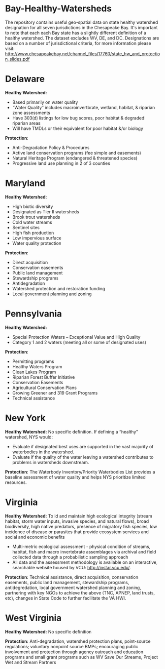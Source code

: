 # Bay-Healthy-Watersheds
The repository contains useful geo-spatial data on state healthy watershed designation for all seven jurisdictions in the Chesapeake Bay.  It's important to note that each each Bay state has a slightly different definition of a healthy watershed.  The dataset excludes WV, DE, and DC.  Designations are based on a number of jurisdictional criteria, for more information please visit:  http://www.chesapeakebay.net/channel_files/17760/state_hw_and_protection_slides.pdf

# Delaware
<strong>Healthy Watershed:</strong>
* Based primarily on water quality
* “Water Quality” includes macroinvertbrate, wetland, habitat, & riparian zone assessments
* Have 303(d) listings for low bug scores, poor habitat & degraded riparian areas
* Will have TMDLs or their equivalent for poor habitat &/or biology

<strong>Protection:</strong>
* Anti-Degradation Policy & Procedures
* Active land conservation programs (fee simple and easements)
* Natural Heritage Program (endangered & threatened species)
* Progressive land use planning in 2 of 3 counties

# Maryland
<strong>Healthy Watershed:</strong>
* High biotic diversity
* Designated as Tier II watersheds
* Brook trout watersheds
* Cold water streams
* Sentinel sites
* High fish production
* Low impervious surface
* Water quality protection

<strong>Protection:</strong>
* Direct acquisition
* Conservation easements
* Public land management
* Stewardship programs
* Antidegradation
* Watershed protection and restoration funding
* Local government planning and zoning

# Pennsylvania
<strong>Healthy Watershed:</strong>
* Special Protection Waters – Exceptional Value and High Quality
*  Category 1 and 2 waters (meeting all or some of designated uses)

<strong>Protection:</strong>
* Permitting programs
* Healthy Waters Program
* Clean Lakes Program
* Riparian Forest Buffer Initiative
* Conservation Easements
* Agricultural Conservation Plans
* Growing Greener and 319 Grant Programs
* Technical assistance

# New York
<strong>Healthy Watershed:</strong>
 No specific definition. If defining a “healthy” watershed, NYS would:
 * Evaluate if designated best uses are supported in the vast majority of waterbodies in the watershed.
 * Evaluate if the quality of the water leaving a watershed contributes to problems in watersheds downstream.

<strong>Protection:</strong>
The Waterbody Inventory/Priority
Waterbodies List provides a baseline assessment of water quality and helps NYS prioritize limited resources.

# Virginia
<strong>Healthy Watershed:</strong>
 To id and maintain high ecological integrity (stream habitat, storm water inputs, invasive species, and natural
flows), broad biodiversity, high native predators, presence of migratory fish species, low incidence of disease or parasites that provide ecosystem services and social and economic benefits
 * Multi-metric ecological assessment - physical condition of streams, habitat, fish and macro invertebrate assemblages via archival and field collected data through a probabilistic sampling approach
 * All data and the assessment methodology is available on an interactive, searchable website housed by VCU:  http://instar.vcu.edu/.

<strong>Protection:</strong>
Technical assistance, direct acquisition, conservation easements, public land management, stewardship programs, antidegredation, local government watershed planning and zoning, partnering with key NGOs to achieve the above (TNC, APNEP, land trusts, etc), changes in State Code to further facilitate the VA HWI.

# West Virginia
<strong>Healthy Watershed:</strong>
 No specific definition

<strong>Protection:</strong>
Anti-degradation, watershed protection plans, point-source regulations; voluntary nonpoint source BMPs; encouraging public involvement and protection through agency outreach and education programs and small grant programs such as WV Save Our Streams, Project Wet and Stream Partners
